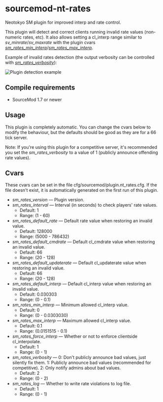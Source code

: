# sourcemod-nt-rates

Neotokyo SM plugin for improved interp and rate control.

This plugin will detect and correct clients running invalid rate values (non-numeric rates, etc). It also allows setting a cl_interp range similar to *sv_minrate*/*sv_maxrate* with the plugin cvars *[sm_rates_min_interp](#cvars)*/*[sm_rates_max_interp](#cvars)*.

Example of invalid rates detection (the output verbosity can be controlled with *[sm_rates_verbosity](#cvars)*):

![Plugin detection example](https://github.com/Rainyan/sourcemod-nt-rates/raw/master/promo/example.png "Plugin detection example")

## Compile requirements

- SourceMod 1.7 or newer

## Usage

This plugin is completely automatic. You can change the cvars below to modify the behaviour, but the defaults should be good as they are for a 66 tick server.

Note: If you're using this plugin for a competitive server, it's recommended you set the *sm_rates_verbosity* to a value of 1 (publicly announce offending rate values).

## Cvars

These cvars can be set in the file cfg/sourcemod/plugin.nt_rates.cfg. If the file doesn't exist, it is automatically generated on the first run of this plugin.

* *sm_rates_version* — Plugin version.
* *sm_rates_interval* — Interval (in seconds) to check players' rate values.
  * Default: 1
  * Range: (1 - 60)
* *sm_rates_default_rate* — Default rate value when restoring an invalid value.
  * Default: 128000
  * Range: (5000 - 786432)
* *sm_rates_default_cmdrate* — Default cl_cmdrate value when restoring an invalid value.
  * Default: 66
  * Range: (20 - 128)
* *sm_rates_default_updaterate* — Default cl_updaterate value when restoring an invalid value.
  * Default: 66
  * Range: (20 - 128)
* *sm_rates_default_interp* — Default cl_interp value when restoring an invalid value.
  * Default: 0.030303
  * Range: (0 - 0.1)
* *sm_rates_min_interp* — Minimum allowed cl_interp value.
  * Default: 0
  * Range: (0 - 0.0303030)
* *sm_rates_max_interp* — Maximum allowed cl_interp value.
  * Default: 0.1
  * Range: (0.0151515 - 0.1)
* *sm_rates_force_interp* — Whether or not to enforce clientside cl_interpolate.
  * Default: 1
  * Range: (0 - 1)
* *sm_rates_verbosity* — 0: Don't publicly announce bad values, just silently fix them. 1: Publicly announce bad values (recommended for competitive). 2: Only notify admins about bad values.
  * Default: 2
  * Range: (0 - 2)
* *sm_rates_log* — Whether to write rate violations to log file.
  * Default: 1
  * Range: (0 - 1)

